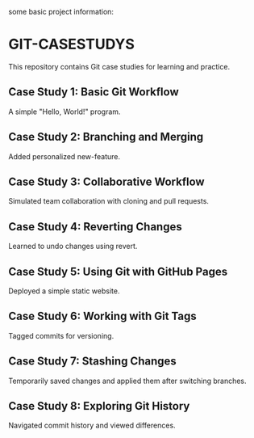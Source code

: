 some basic project information:

# GIT-CASESTUDYS
This repository contains Git case studies for learning and practice.

## Case Study 1: Basic Git Workflow
A simple "Hello, World!" program.

## Case Study 2: Branching and Merging
Added personalized new-feature.

## Case Study 3: Collaborative Workflow
Simulated team collaboration with cloning and pull requests.

## Case Study 4: Reverting Changes
Learned to undo changes using revert.

## Case Study 5: Using Git with GitHub Pages
Deployed a simple static website.

## Case Study 6: Working with Git Tags
Tagged commits for versioning.

## Case Study 7: Stashing Changes
Temporarily saved changes and applied them after switching branches.

## Case Study 8: Exploring Git History
Navigated commit history and viewed differences.
